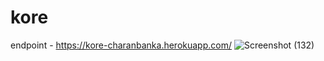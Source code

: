 # kore

endpoint - https://kore-charanbanka.herokuapp.com/
![Screenshot (132)](https://user-images.githubusercontent.com/79981696/183255260-24f9610f-dbe3-486d-9b55-f8c34225f8ec.png)

